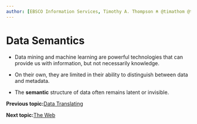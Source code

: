 ```yaml
---
author: [EBSCO Information Services, Timothy A. Thompson ⍝ @timathom @timathom@indieweb.social]
---
```


# Data Semantics

-   Data mining and machine learning are powerful technologies that can provide us with information, but not necessarily knowledge.

-   On their own, they are limited in their ability to distinguish between data and metadata.

-   The **semantic** structure of data often remains latent or invisible.


**Previous topic:**[Data Translating](../../day_1/lesson_0/data_translating.md)

**Next topic:**[The Web](../../day_1/lesson_0/the_web.md)

